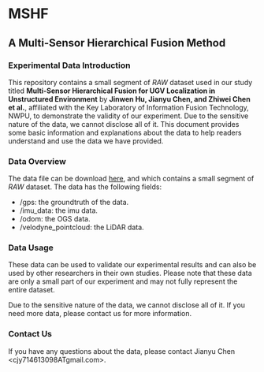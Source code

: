 # MSHF

## A Multi-Sensor Hierarchical Fusion Method

### Experimental Data Introduction

This repository contains a small segment of $RAW$ dataset used in our study titled **Multi-Sensor Hierarchical Fusion for UGV Localization in Unstructured Environment** by **Jinwen Hu, Jianyu Chen, and Zhiwei Chen et al.**, affiliated with the Key Laboratory of Information Fusion Technology, NWPU, to demonstrate the validity of our experiment. Due to the sensitive nature of the data, we cannot disclose all of it. This document provides some basic information and explanations about the data to help readers understand and use the data we have provided.

### Data Overview

The data file can be download [here](https://drive.google.com/file/d/1AxeuKsYbVN5G9VN3uhxT0uq9DozGRu7I/view?usp=share_link), and which contains a small segment of $RAW$ dataset. The data has the following fields:

- /gps: the groundtruth of the data.
- /imu_data: the imu data.
- /odom: the OGS data.
- /velodyne_pointcloud: the LiDAR data.

### Data Usage

These data can be used to validate our experimental results and can also be used by other researchers in their own studies. Please note that these data are only a small part of our experiment and may not fully represent the entire dataset.

Due to the sensitive nature of the data, we cannot disclose all of it. If you need more data, please contact us for more information.

### Contact Us

If you have any questions about the data, please contact Jianyu Chen <cjy714613098ATgmail.com>.
